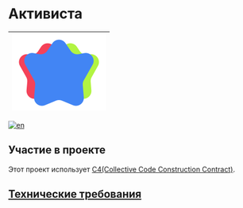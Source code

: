 # Активиста

<div  align="center">

| ![activista logo](./assets/logo.svg) |
| ------------------------------------ |

</div>

[![en](https://img.shields.io/badge/lang-en-blue.svg)](./README.md)

## Участие в проекте

Этот проект использует [C4(Collective Code Construction Contract)](./C4.ru.md).

## [Технические требования](./technical_requirements.ru.md)
